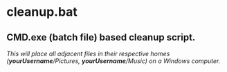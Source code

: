 # cleanup.bat

## CMD.exe (batch file) based cleanup script. 

_This will place all adjacent files in their respective homes (**yourUsername**/Pictures, **yourUsername**/Music) on a Windows computer._
